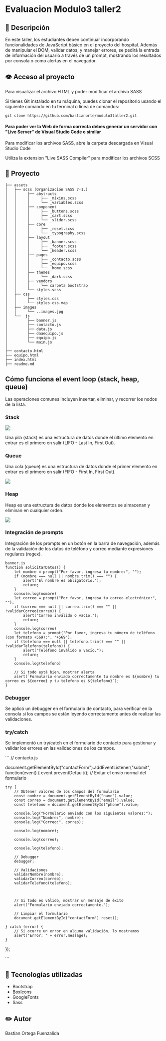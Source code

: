 # Evaluacion Modulo3 taller2

## 📖 Descripción
En este taller, los estudiantes deben continuar incorporando funcionalidades de JavaScript
básico en el proyecto del hospital. Además de manipular el DOM, validar datos, y manejar
errores, se pedirá la entrada de información del usuario a través de un prompt, mostrando los
resultados por consola o como alertas en el navegador.


## 👁️ Acceso al proyecto
  Para visualizar el archivo HTML y poder modificar el archivo SASS

  Si tienes Git instalado en tu máquina, puedes clonar el repositorio usando el siguiente comando en tu terminal o línea de comandos:

  ```
  git clone https://github.com/bastianorte/modulo3taller2.git
  ```

  #### Para poder ver la Web de forma correcta debes generar un servidor con "Live Server" de Visual Studio Code o similar
  
  Para modificar los archivos SASS, abre la carpeta descargada en Visual Studio Code

  Utiliza la extension "Live SASS Compiler" para modificar los archivos SCSS

## 📁 Proyecto 
```
├── assets      
│   ├── scss (Organización SASS 7-1.)
│   │     ├── abstracts
│   │     │     ├── _mixins.scss
│   │     │     └── _variables.scss
│   │     ├── component
│   │     │     ├── _buttons.scss
│   │     │     ├── _cart.scss
│   │     │     └── _slider.scss
│   │     ├── core
│   │     │     ├── _reset.scss
│   │     │     └── _typography.scss
│   │     ├── layout
│   │     │     ├── _banner.scss
│   │     │     ├── _footer.scss
│   │     │     └── _header.scss
│   │     ├── pages
│   │     │     ├── _contacto.scss
│   │     │     ├── _equipo.scss
│   │     │     └── _home.scss
│   │     ├── themes
│   │     │     └── _dark.scss
│   │     ├── vendors
│   │     │     └── carpeta bootstrap
│   │     └── styles.scss
│   ├── css
│   │     ├── styles.css
│   │     └── styles.css.map
│   ├── images
│   │     └── ..images.jpg
│   └──  js    
│         ├── banner.js
│         ├── contacto.js
│         ├── data.js
│         ├── daaequipo.js
│         ├── equipo.js
│         └── main.js       
│
├── contacto.html  
├── equipo.html 
├── index.html 
├── readme.md                  
```

## Cómo funciona el event loop (stack, heap, queue)

Las operaciones comunes incluyen insertar, eliminar, y recorrer los nodos de la lista.

### Stack

<picture>
  <img src="https://github.com/bastianorte/modulo3taller2/blob/main/assets/images/stack.webp">
</picture>

Una pila (stack) es una estructura de datos donde el último elemento en entrar es el primero en
salir (LIFO - Last In, First Out).

### Queue

Una cola (queue) es una estructura de datos donde el primer elemento en entrar es el primero
en salir (FIFO - First In, First Out). 

<picture>
  <img src="https://github.com/bastianorte/modulo3taller2/blob/main/assets/images/queue.webp">
</picture>

### Heap

Heap es una estructura de datos donde los elementos se almacenan y eliminan en cualquier orden.

<picture>
  <img src="https://github.com/bastianorte/modulo3taller2/blob/main/assets/images/heap.webp">
</picture>



### Integración de prompts
Integración de los prompts en un botón en la barra de navegación, además de la validación de los datos de teléfono y correo mediante expresiones regulares (regex).

```
banner.js
function solicitarDatos() {
    let nombre = prompt("Por favor, ingresa tu nombre:", "");
    if (nombre === null || nombre.trim() === "") {
        alert("El nombre es obligatorio.");
        return; 
    }
    console.log(nombre)
    let correo = prompt("Por favor, ingresa tu correo electrónico:", "");
    if (correo === null || correo.trim() === "" || !validarCorreo(correo)) {
        alert("Correo inválido o vacío.");
        return;
    }
    console.log(correo)
    let telefono = prompt("Por favor, ingresa tu número de teléfono (con formato +569):", "+569");
    if (telefono === null || telefono.trim() === "" || !validarTelefono(telefono)) {
        alert("Teléfono inválido o vacío.");
        return;
    }
    console.log(telefono)

    // Si todo está bien, mostrar alerta
    alert(`Formulario enviado correctamente tu nombre es ${nombre} tu correo es ${correo} y tu telefono es ${telefono}`);
}
```

### Debugger
Se aplicó un debugger en el formulario de contacto, para verificar en la consola si los campos se están leyendo correctamente antes de realizar las validaciones.

### try/catch
Se implementó un try/catch en el formulario de contacto para gestionar y validar los errores en las validaciones de los campos.

´´´
// contacto.js

document.getElementById("contactForm").addEventListener("submit", function(event) {
    event.preventDefault();  // Evitar el envío normal del formulario
    
    try {
        // Obtener valores de los campos del formulario
        const nombre = document.getElementById("name").value;
        const correo = document.getElementById("email").value;
        const telefono = document.getElementById("phone").value;

        console.log("Formulario enviado con los siguientes valores:");
        console.log("Nombre:", nombre);
        console.log("Correo:", correo);

        console.log(nombre);

        console.log(correo);

        console.log(telefono);
        
        // Debugger 
        debugger; 
        
        // Validaciones
        validarNombre(nombre);
        validarCorreo(correo);
        validarTelefono(telefono);


        
        // Si todo es válido, mostrar un mensaje de éxito
        alert("Formulario enviado correctamente.");

        // Limpiar el formulario
        document.getElementById("contactForm").reset();
        
    } catch (error) {
        // Si ocurre un error en alguna validación, lo mostramos
        alert("Error: " + error.message);
    }
});

´´´

## 🔧 Tecnologías utilizadas
* Bootstrap
* BoxIcons
* GoogleFonts
* Sass


## :pencil2: Autor
Bastian Ortega Fuenzalida